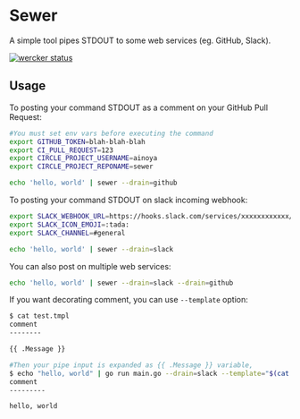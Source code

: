 # Sewer

A simple tool pipes STDOUT to some web services (eg. GitHub, Slack).

[![wercker status](https://app.wercker.com/status/3a74c0ee858eaeffbe9aba92fa868042/m/master "wercker status")](https://app.wercker.com/project/byKey/3a74c0ee858eaeffbe9aba92fa868042)

## Usage

To posting your command STDOUT as a comment on your GitHub Pull Request:

```sh
#You must set env vars before executing the command
export GITHUB_TOKEN=blah-blah-blah
export CI_PULL_REQUEST=123
export CIRCLE_PROJECT_USERNAME=ainoya
export CIRCLE_PROJECT_REPONAME=sewer

echo 'hello, world' | sewer --drain=github
```

To posting your command STDOUT on slack incoming webhook:

```sh
export SLACK_WEBHOOK_URL=https://hooks.slack.com/services/xxxxxxxxxxxx/xxxxxxxxx
export SLACK_ICON_EMOJI=:tada:
export SLACK_CHANNEL=#general

echo 'hello, world' | sewer --drain=slack
```

You can also post on multiple web services:

```sh
echo 'hello, world' | sewer --drain=slack --drain=github
```

If you want decorating comment, you can use `--template` option:


```sh
$ cat test.tmpl
comment
--------

{{ .Message }}

#Then your pipe input is expanded as {{ .Message }} variable,
$ echo "hello, world" | go run main.go --drain=slack --template="$(cat test.tmpl)"
comment
---------

hello, world
```